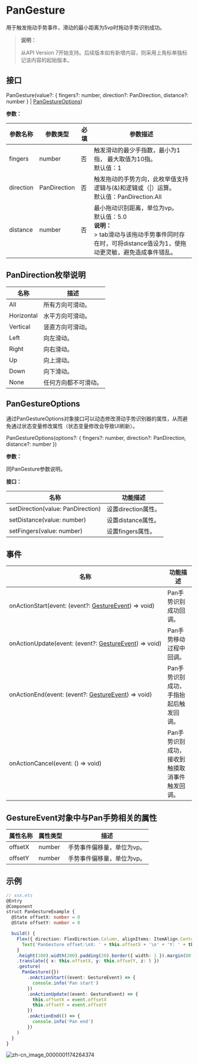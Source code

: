 # PanGesture

用于触发拖动手势事件，滑动的最小距离为5vp时拖动手势识别成功。

>  **说明：**
>
>  从API Version 7开始支持。后续版本如有新增内容，则采用上角标单独标记该内容的起始版本。


## 接口

PanGesture(value?: { fingers?: number, direction?: PanDirection, distance?: number } | [PanGestureOptions](#pangestureoptions))

**参数：**

| 参数名称  | 参数类型     | 必填 | 参数描述                                                     |
| --------- | ------------ | ---- | ------------------------------------------------------------ |
| fingers   | number       | 否   | 触发滑动的最少手指数，最小为1指，&nbsp;最大取值为10指。<br/>默认值：1 |
| direction | PanDirection | 否   | 触发拖动的手势方向，此枚举值支持逻辑与(&amp;)和逻辑或（\|）运算。<br/>默认值：PanDirection.All |
| distance  | number       | 否   | 最小拖动识别距离，单位为vp。<br/>默认值：5.0<br/>**说明：**<br/>> tab滑动与该拖动手势事件同时存在时，可将distance值设为1，使拖动更灵敏，避免造成事件错乱。 |

## PanDirection枚举说明

| 名称         | 描述         |
| ---------- | ---------- |
| All        | 所有方向可滑动。   |
| Horizontal | 水平方向可滑动。   |
| Vertical   | 竖直方向可滑动。   |
| Left       | 向左滑动。      |
| Right      | 向右滑动。      |
| Up         | 向上滑动。      |
| Down       | 向下滑动。      |
| None       | 任何方向都不可滑动。 |

## PanGestureOptions

通过PanGestureOptions对象接口可以动态修改滑动手势识别器的属性，从而避免通过状态变量修改属性（状态变量修改会导致UI刷新）。

PanGestureOptions(options?: { fingers?: number, direction?: PanDirection, distance?: number })

**参数：**

同PanGesture参数说明。

**接口：**

| 名称                                     | 功能描述           |
| -------------------------------------- | -------------- |
| setDirection(value:&nbsp;PanDirection) | 设置direction属性。 |
| setDistance(value:&nbsp;number)        | 设置distance属性。  |
| setFingers(value:&nbsp;number)         | 设置fingers属性。   |

## 事件

| 名称                                                         | 功能描述                                      |
| ------------------------------------------------------------ | --------------------------------------------- |
| onActionStart(event: (event?: [GestureEvent](ts-gesture-settings.md)) => void) | Pan手势识别成功回调。                         |
| onActionUpdate(event:&nbsp;(event?:&nbsp;[GestureEvent](ts-gesture-settings.md))&nbsp;=&gt;&nbsp;void) | Pan手势移动过程中回调。                       |
| onActionEnd(event:&nbsp;(event?:&nbsp;[GestureEvent](ts-gesture-settings.md))&nbsp;=&gt;&nbsp;void) | Pan手势识别成功，手指抬起后触发回调。         |
| onActionCancel(event:&nbsp;()&nbsp;=&gt;&nbsp;void)          | Pan手势识别成功，接收到触摸取消事件触发回调。 |

## GestureEvent对象中与Pan手势相关的属性

| 属性名称    | 属性类型   | 描述             |
| ------- | ------ | -------------- |
| offsetX | number | 手势事件偏移量，单位为vp。 |
| offsetY | number | 手势事件偏移量，单位为vp。 |

## 示例

```ts
// xxx.ets
@Entry
@Component
struct PanGestureExample {
  @State offsetX: number = 0
  @State offsetY: number = 0

  build() {
    Flex({ direction: FlexDirection.Column, alignItems: ItemAlign.Center, justifyContent: FlexAlign.SpaceBetween }) {
      Text('PanGesture offset:\nX: ' + this.offsetX + '\n' + 'Y: ' + this.offsetY)
    }
    .height(100).width(200).padding(20).border({ width: 1 }).margin(80)
    .translate({ x: this.offsetX, y: this.offsetY, z: 5 })
    .gesture(
      PanGesture({})
        .onActionStart((event: GestureEvent) => {
          console.info('Pan start')
        })
        .onActionUpdate((event: GestureEvent) => {
          this.offsetX = event.offsetX
          this.offsetY = event.offsetY
        })
        .onActionEnd(() => {
          console.info('Pan end')
        })
    )
  }
}
```

![zh-cn_image_0000001174264374](figures/zh-cn_image_0000001174264374.gif)

